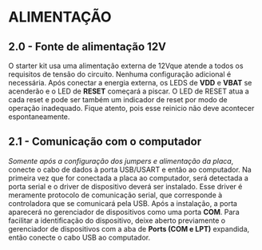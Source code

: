 # ALIMENTAÇÃO

## 2.0 - Fonte de alimentação 12V
O starter kit usa uma alimentação externa de 12Vque atende a todos os requisitos de tensão do circuito. Nenhuma configuração adicional é necessária.
Após conectar a energia externa, os LEDS de **VDD** e **VBAT** se acenderão e o LED de **RESET** começará a piscar. O LED de RESET atua a cada reset e pode ser também
um indicador de reset por modo de operação inadequado. Fique atento, pois esse reinicio não deve acontecer espontaneamente.

## 2.1 - Comunicação com o computador
*Somente após a configuração dos jumpers e alimentação da placa*, conecte o cabo de dados à porta USB/USART e então ao computador. Na primeira vez que for conectada a
placa ao computador, será detectada a porta serial e o driver de dispositivo deverá ser instalado. Esse driver é meramente protocolo de comunicação serial, que
corresponde à controladora que se comunicará pela USB. Após a instalação, a porta aparecerá no gerenciador de dispositivos como uma porta **COM**. Para facilitar a
identificação do dispositivo, deixe aberto previamente o gerenciador de dispositivos com a aba de **Ports (COM e LPT)** expandida, então conecte o cabo USB ao computador.



